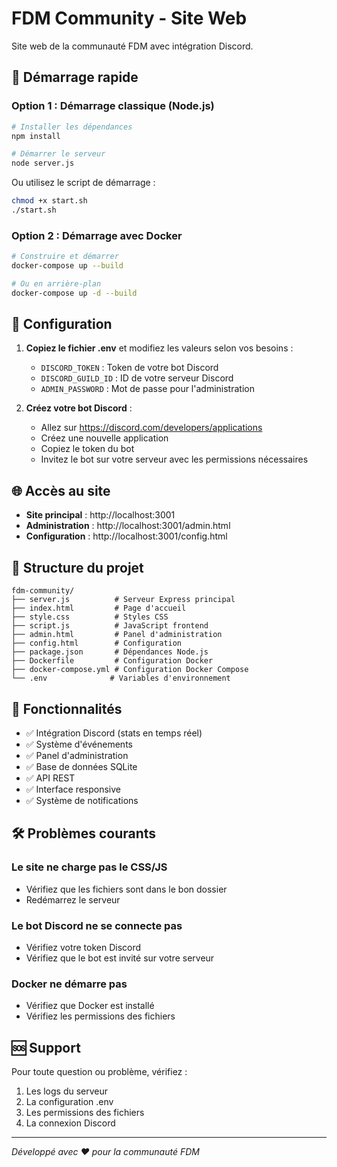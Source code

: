 # FDM Community - Site Web

Site web de la communauté FDM avec intégration Discord.

## 🚀 Démarrage rapide

### Option 1 : Démarrage classique (Node.js)

```bash
# Installer les dépendances
npm install

# Démarrer le serveur
node server.js
```

Ou utilisez le script de démarrage :

```bash
chmod +x start.sh
./start.sh
```

### Option 2 : Démarrage avec Docker

```bash
# Construire et démarrer
docker-compose up --build

# Ou en arrière-plan
docker-compose up -d --build
```

## 🔧 Configuration

1. **Copiez le fichier .env** et modifiez les valeurs selon vos besoins :
   - `DISCORD_TOKEN` : Token de votre bot Discord
   - `DISCORD_GUILD_ID` : ID de votre serveur Discord
   - `ADMIN_PASSWORD` : Mot de passe pour l'administration

2. **Créez votre bot Discord** :
   - Allez sur https://discord.com/developers/applications
   - Créez une nouvelle application
   - Copiez le token du bot
   - Invitez le bot sur votre serveur avec les permissions nécessaires

## 🌐 Accès au site

- **Site principal** : http://localhost:3001
- **Administration** : http://localhost:3001/admin.html
- **Configuration** : http://localhost:3001/config.html

## 📁 Structure du projet

```
fdm-community/
├── server.js          # Serveur Express principal
├── index.html         # Page d'accueil
├── style.css          # Styles CSS
├── script.js          # JavaScript frontend
├── admin.html         # Panel d'administration
├── config.html        # Configuration
├── package.json       # Dépendances Node.js
├── Dockerfile         # Configuration Docker
├── docker-compose.yml # Configuration Docker Compose
└── .env              # Variables d'environnement
```

## 🔧 Fonctionnalités

- ✅ Intégration Discord (stats en temps réel)
- ✅ Système d'événements
- ✅ Panel d'administration
- ✅ Base de données SQLite
- ✅ API REST
- ✅ Interface responsive
- ✅ Système de notifications

## 🛠️ Problèmes courants

### Le site ne charge pas le CSS/JS
- Vérifiez que les fichiers sont dans le bon dossier
- Redémarrez le serveur

### Le bot Discord ne se connecte pas
- Vérifiez votre token Discord
- Vérifiez que le bot est invité sur votre serveur

### Docker ne démarre pas
- Vérifiez que Docker est installé
- Vérifiez les permissions des fichiers

## 🆘 Support

Pour toute question ou problème, vérifiez :
1. Les logs du serveur
2. La configuration .env
3. Les permissions des fichiers
4. La connexion Discord

---

*Développé avec ❤️ pour la communauté FDM*